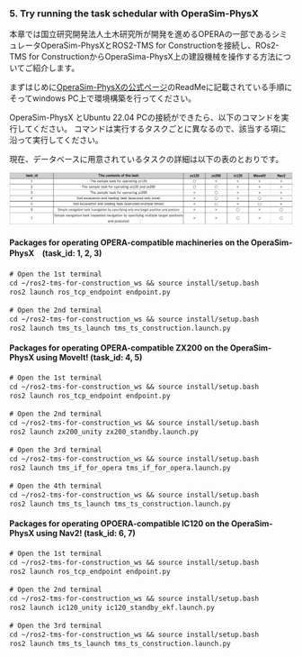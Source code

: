 ### 5. Try running the task schedular with OperaSim-PhysX

本章では国立研究開発法人土木研究所が開発を進めるOPERAの一部であるシミュレータOperaSim-PhysXとROS2-TMS for Constructionを接続し、ROs2-TMS for ConstructionからOperaSima-PhysX上の建設機械を操作する方法についてご紹介します。

まずはじめに[OperaSim-PhysXの公式ページ](https://github.com/pwri-opera/OperaSim-PhysX)のReadMeに記載されている手順にそってwindows PC上で環境構築を行ってください。

OperaSim-PhysX とUbuntu 22.04 PCの接続ができたら、以下のコマンドを実行してください。
コマンドは実行するタスクごとに異なるので、該当する項に沿って実行してください。

現在、データベースに用意されているタスクの詳細は以下の表のとおりです。

![](docs/task_data.png)


#### Packages for operating OPERA-compatible machineries on the OperaSim-PhysX　(task_id: 1, 2, 3)

```
# Open the 1st terminal
cd ~/ros2-tms-for-construction_ws && source install/setup.bash
ros2 launch ros_tcp_endpoint endpoint.py

# Open the 2nd terminal
cd ~/ros2-tms-for-construction_ws && source install/setup.bash
ros2 launch tms_ts_launch tms_ts_construction.launch.py
```

#### Packages for operating OPERA-compatible ZX200 on the OperaSim-PhysX using MoveIt! (task_id: 4, 5)
```
# Open the 1st terminal
cd ~/ros2-tms-for-construction_ws && source install/setup.bash
ros2 launch ros_tcp_endpoint endpoint.py

# Open the 2nd terminal
cd ~/ros2-tms-for-construction_ws && source install/setup.bash
ros2 launch zx200_unity zx200_standby.launch.py

# Open the 3rd terminal
cd ~/ros2-tms-for-construction_ws && source install/setup.bash
ros2 launch tms_if_for_opera tms_if_for_opera.launch.py

# Open the 4th terminal
cd ~/ros2-tms-for-construction_ws && source install/setup.bash
ros2 launch tms_ts_launch tms_ts_construction.launch.py
```
#### Packages for operating OPOERA-compatible IC120 on the OperaSim-PhysX using Nav2! (task_id: 6, 7) 
```
# Open the 1st terminal
cd ~/ros2-tms-for-construction_ws && source install/setup.bash
ros2 launch ros_tcp_endpoint endpoint.py

# Open the 2nd terminal
cd ~/ros2-tms-for-construction_ws && source install/setup.bash
ros2 launch ic120_unity ic120_standby_ekf.launch.py

# Open the 3rd terminal
cd ~/ros2-tms-for-construction_ws && source install/setup.bash
ros2 launch tms_ts_launch tms_ts_construction.launch.py
```


